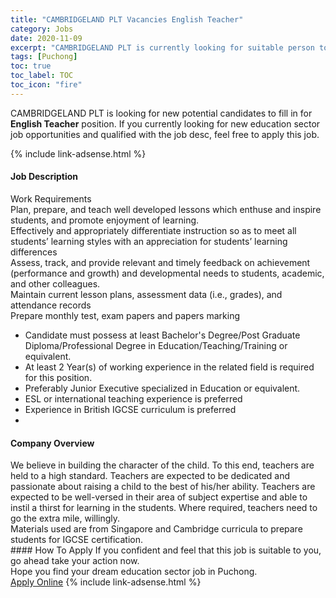 ```yaml
---
title: "CAMBRIDGELAND PLT Vacancies English Teacher" 
category: Jobs 
date: 2020-11-09 
excerpt: "CAMBRIDGELAND PLT is currently looking for suitable person to fill in the English Teacher which positioned at Puchong" 
tags: [Puchong] 
toc: true 
toc_label: TOC 
toc_icon: "fire" 
--- 
```


<p>CAMBRIDGELAND PLT is looking for new potential candidates to fill in for <b>English Teacher</b> position. If you currently looking for new education sector job opportunities and qualified with the job desc, feel free to apply this job.
</p>{% include link-adsense.html %} 
 <div><div><div><h4>Job Description</h4></div></div><div><div><span><div><div><div>Work Requirements</div><div>Plan, prepare, and teach well developed lessons which enthuse and inspire students, and promote enjoyment of learning.</div><div>Effectively and appropriately differentiate instruction so as to meet all students&#8217; learning styles with an appreciation for students&#8217; learning differences</div><div>Assess, track, and provide relevant and timely feedback on achievement (performance and growth) and developmental needs to students, academic, and other colleagues.</div><div>Maintain current lesson plans, assessment data (i.e., grades), and attendance records</div><div>Prepare monthly test, exam papers and papers marking</div></div><ul><li>Candidate must possess at least Bachelor's Degree/Post Graduate Diploma/Professional Degree in Education/Teaching/Training or equivalent.</li><li>At least 2&#160;Year(s) of working experience in the related field is required for this position.</li><li>Preferably Junior Executive specialized in Education or equivalent.</li><li><div>ESL or international teaching experience is preferred</div></li><li><div>Experience in British IGCSE curriculum is preferred</div></li><li>&#160;</li></ul></div></span></div></div></div> 
<div><div><div><h4>Company Overview</h4></div></div><div><div><span><div><div>We believe in building the character of the child. To this end, teachers are held to a high standard. Teachers are expected to be dedicated and passionate about raising a child to the best of his/her ability. Teachers are expected to be well-versed in their area of subject expertise and able to instil a thirst for learning in the students. Where required, teachers need to go the extra mile, willingly.</div>
<div>Materials used are from Singapore and Cambridge curricula to prepare students for IGCSE certification.&#160;</div></div></span></div></div></div> 
#### How To Apply 
If you confident and feel that this job is suitable to you, go ahead take your action now. <br/> 
Hope you find your dream education sector job in Puchong. <br/> 
<a href="https://www.jobstreet.com.my/en/job/english-teacher-4420507?jobId=jobstreet-my-job-4420507&sectionRank=17&token=0~6ffc1593-e57c-4ea3-9cd4-7b242577603c&fr=SRP%20View%20In%20New%20Ta" class="btn btn--info" target="_blank" rel="nofollow noopenner">Apply Online</a> 
{% include link-adsense.html %} 